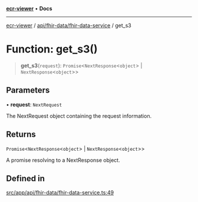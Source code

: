 [**ecr-viewer**](../../../../README.md) • **Docs**

***

[ecr-viewer](../../../../README.md) / [api/fhir-data/fhir-data-service](../README.md) / get\_s3

# Function: get\_s3()

> **get\_s3**(`request`): `Promise`\<`NextResponse`\<`object`\> \| `NextResponse`\<`object`\>\>

## Parameters

• **request**: `NextRequest`

The NextRequest object containing the request information.

## Returns

`Promise`\<`NextResponse`\<`object`\> \| `NextResponse`\<`object`\>\>

A promise resolving to a NextResponse object.

## Defined in

[src/app/api/fhir-data/fhir-data-service.ts:49](https://github.com/CDCgov/phdi/blob/55d1a87d29da9da2522ba2a73bc122cba666b133/containers/ecr-viewer/src/app/api/fhir-data/fhir-data-service.ts#L49)
